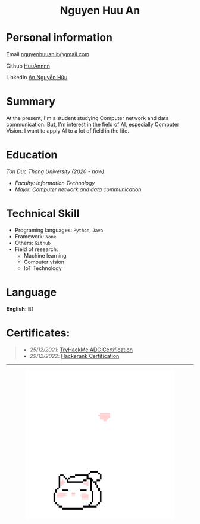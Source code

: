 <h1 align='center'>Nguyen Huu An</h1>

# Personal information
Email          <nguyenhuuan.it@gmail.com>

Github         [HuuAnnnn](https://github.com/HuuAnnnn)

LinkedIn       [An Nguyễn Hữu](https://www.linkedin.com/in/nguyenhuuan-it/)

# Summary
At the present, I'm a student studying Computer network and data communication. But, I'm interest in the field of AI, especially Computer Vision. I want to apply AI to a lot of field in the life.

# Education
*Ton Duc Thang University (2020 - now)*
+ *Faculty: Information Technology*
+ *Major: Computer network and data communication*


# Technical Skill
+ Programing languages: `Python`, `Java`
+ Framework: `None`
+ Others: `Github`
+ Field of research:
    - Machine learning
    - Computer vision
    - IoT Technology

# Language
**English**: B1

# Certificates:
>- *25/12/2021*: [TryHackMe ADC Certification](https://tryhackme-certificates.s3-eu-west-1.amazonaws.com/THM-HKVVJOIWJA.png)
>- *29/12/2022*: [Hackerank Certification](https://hackerrank.com/certificates/c3963cfc95f1)

___

<p align="center">
 <img src="cat_intro.gif" />
</p>